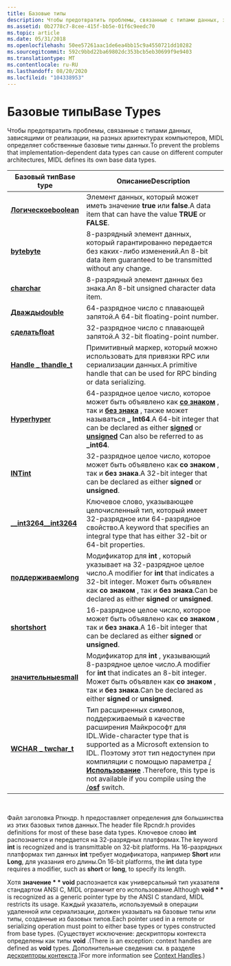 ```yaml
---
title: Базовые типы
description: Чтобы предотвратить проблемы, связанные с типами данных, зависящими от реализации, на разных архитектурах компьютеров, MIDL определяет собственные базовые типы данных.
ms.assetid: 0b2778c7-8cee-415f-bb5e-01f6c9eedc70
ms.topic: article
ms.date: 05/31/2018
ms.openlocfilehash: 50ee57261aac1de6ea4bb15c9a4550721dd10282
ms.sourcegitcommit: 592c9bbd22ba69802dc353bcb5eb30699f9e9403
ms.translationtype: MT
ms.contentlocale: ru-RU
ms.lasthandoff: 08/20/2020
ms.locfileid: "104338953"
---
```

# <a name="base-types"></a><span data-ttu-id="ca177-103">Базовые типы</span><span class="sxs-lookup"><span data-stu-id="ca177-103">Base Types</span></span>

<span data-ttu-id="ca177-104">Чтобы предотвратить проблемы, связанные с типами данных, зависящими от реализации, на разных архитектурах компьютеров, MIDL определяет собственные базовые типы данных.</span><span class="sxs-lookup"><span data-stu-id="ca177-104">To prevent the problems that implementation-dependent data types can cause on different computer architectures, MIDL defines its own base data types.</span></span>



| <span data-ttu-id="ca177-105">Базовый тип</span><span class="sxs-lookup"><span data-stu-id="ca177-105">Base type</span></span>                         | <span data-ttu-id="ca177-106">Описание</span><span class="sxs-lookup"><span data-stu-id="ca177-106">Description</span></span>                                                                                                                                                         |
|-----------------------------------|---------------------------------------------------------------------------------------------------------------------------------------------------------------------|
| [<span data-ttu-id="ca177-107">**Логическое**</span><span class="sxs-lookup"><span data-stu-id="ca177-107">**boolean**</span></span>](/windows/desktop/Midl/boolean)       | <span data-ttu-id="ca177-108">Элемент данных, который может иметь значение **true** или **false**.</span><span class="sxs-lookup"><span data-stu-id="ca177-108">A data item that can have the value **TRUE** or **FALSE**.</span></span>                                                                                                          |
| [<span data-ttu-id="ca177-109">**byte**</span><span class="sxs-lookup"><span data-stu-id="ca177-109">**byte**</span></span>](/windows/desktop/Midl/byte)             | <span data-ttu-id="ca177-110">8-разрядный элемент данных, который гарантированно передается без каких-либо изменений.</span><span class="sxs-lookup"><span data-stu-id="ca177-110">An 8-bit data item guaranteed to be transmitted without any change.</span></span>                                                                                                 |
| [<span data-ttu-id="ca177-111">**char**</span><span class="sxs-lookup"><span data-stu-id="ca177-111">**char**</span></span>](/windows/desktop/Midl/char-idl)         | <span data-ttu-id="ca177-112">8-разрядный элемент данных без знака.</span><span class="sxs-lookup"><span data-stu-id="ca177-112">An 8-bit unsigned character data item.</span></span>                                                                                                                              |
| [<span data-ttu-id="ca177-113">**Дважды**</span><span class="sxs-lookup"><span data-stu-id="ca177-113">**double**</span></span>](/windows/desktop/Midl/double)         | <span data-ttu-id="ca177-114">64-разрядное число с плавающей запятой.</span><span class="sxs-lookup"><span data-stu-id="ca177-114">A 64-bit floating-point number.</span></span>                                                                                                                                     |
| [<span data-ttu-id="ca177-115">**сделать**</span><span class="sxs-lookup"><span data-stu-id="ca177-115">**float**</span></span>](/windows/desktop/Midl/float)           | <span data-ttu-id="ca177-116">32-разрядное число с плавающей запятой.</span><span class="sxs-lookup"><span data-stu-id="ca177-116">A 32-bit floating-point number.</span></span>                                                                                                                                     |
| [<span data-ttu-id="ca177-117">**Handle \_ t**</span><span class="sxs-lookup"><span data-stu-id="ca177-117">**handle\_t**</span></span>](/windows/desktop/Midl/handle-t)    | <span data-ttu-id="ca177-118">Примитивный маркер, который можно использовать для привязки RPC или сериализации данных.</span><span class="sxs-lookup"><span data-stu-id="ca177-118">A primitive handle that can be used for RPC binding or data serializing.</span></span>                                                                                            |
| [<span data-ttu-id="ca177-119">**Hyper**</span><span class="sxs-lookup"><span data-stu-id="ca177-119">**hyper**</span></span>](/windows/desktop/Midl/hyper)           | <span data-ttu-id="ca177-120">64-разрядное целое число, которое может быть объявлено как [**со знаком**](/windows/desktop/Midl/signed) , так и [**без знака**](/windows/desktop/Midl/unsigned) , также может называться **\_ Int64**.</span><span class="sxs-lookup"><span data-stu-id="ca177-120">A 64-bit integer that can be declared as either [**signed**](/windows/desktop/Midl/signed) or [**unsigned**](/windows/desktop/Midl/unsigned) Can also be referred to as **\_int64**.</span></span>                  |
| [<span data-ttu-id="ca177-121">**INT**</span><span class="sxs-lookup"><span data-stu-id="ca177-121">**int**</span></span>](/windows/desktop/Midl/int)               | <span data-ttu-id="ca177-122">32-разрядное целое число, которое может быть объявлено как **со знаком** , так и **без знака**.</span><span class="sxs-lookup"><span data-stu-id="ca177-122">A 32-bit integer that can be declared as either **signed** or **unsigned**.</span></span>                                                                                         |
| [<span data-ttu-id="ca177-123">**\_\_int3264**</span><span class="sxs-lookup"><span data-stu-id="ca177-123">**\_\_int3264**</span></span>](/windows/desktop/Midl/--int3264) | <span data-ttu-id="ca177-124">Ключевое слово, указывающее целочисленный тип, который имеет 32-разрядное или 64-разрядное свойство.</span><span class="sxs-lookup"><span data-stu-id="ca177-124">A keyword that specifies an integral type that has either 32-bit or 64-bit properties.</span></span>                                                                              |
| [<span data-ttu-id="ca177-125">**поддерживаем**</span><span class="sxs-lookup"><span data-stu-id="ca177-125">**long**</span></span>](/windows/desktop/Midl/long)             | <span data-ttu-id="ca177-126">Модификатор для **int** , который указывает на 32-разрядное целое число.</span><span class="sxs-lookup"><span data-stu-id="ca177-126">A modifier for **int** that indicates a 32-bit integer.</span></span> <span data-ttu-id="ca177-127">Может быть объявлен как **со знаком** , так и **без знака**.</span><span class="sxs-lookup"><span data-stu-id="ca177-127">Can be declared as either **signed** or **unsigned**.</span></span>                                                       |
| [<span data-ttu-id="ca177-128">**short**</span><span class="sxs-lookup"><span data-stu-id="ca177-128">**short**</span></span>](/windows/desktop/Midl/short)           | <span data-ttu-id="ca177-129">16-разрядное целое число, которое может быть объявлено как **со знаком** , так и **без знака**.</span><span class="sxs-lookup"><span data-stu-id="ca177-129">A 16-bit integer that can be declared as either **signed** or **unsigned**.</span></span>                                                                                         |
| [<span data-ttu-id="ca177-130">**значительные**</span><span class="sxs-lookup"><span data-stu-id="ca177-130">**small**</span></span>](/windows/desktop/Midl/small)           | <span data-ttu-id="ca177-131">Модификатор для **int** , указывающий 8-разрядное целое число.</span><span class="sxs-lookup"><span data-stu-id="ca177-131">A modifier for **int** that indicates an 8-bit integer.</span></span> <span data-ttu-id="ca177-132">Может быть объявлен как **со знаком** , так и **без знака**.</span><span class="sxs-lookup"><span data-stu-id="ca177-132">Can be declared as either **signed** or **unsigned**.</span></span>                                                       |
| [<span data-ttu-id="ca177-133">**WCHAR \_ t**</span><span class="sxs-lookup"><span data-stu-id="ca177-133">**wchar\_t**</span></span>](/windows/desktop/Midl/wchar-t)      | <span data-ttu-id="ca177-134">Тип расширенных символов, поддерживаемый в качестве расширения Майкрософт для IDL.</span><span class="sxs-lookup"><span data-stu-id="ca177-134">Wide-character type that is supported as a Microsoft extension to IDL.</span></span> <span data-ttu-id="ca177-135">Поэтому этот тип недоступен при компиляции с помощью параметра [ / **Использование**](/windows/desktop/Midl/-osf) .</span><span class="sxs-lookup"><span data-stu-id="ca177-135">Therefore, this type is not available if you compile using the [/**osf**](/windows/desktop/Midl/-osf) switch.</span></span> |



 

<span data-ttu-id="ca177-136">Файл заголовка Рпкндр. h предоставляет определения для большинства из этих базовых типов данных.</span><span class="sxs-lookup"><span data-stu-id="ca177-136">The header file Rpcndr.h provides definitions for most of these base data types.</span></span> <span data-ttu-id="ca177-137">Ключевое слово **int** распознается и передается на 32-разрядных платформах.</span><span class="sxs-lookup"><span data-stu-id="ca177-137">The keyword **int** is recognized and is transmittable on 32-bit platforms.</span></span> <span data-ttu-id="ca177-138">На 16-разрядных платформах тип данных **int** требует модификатора, например **Short** или **Long**, для указания его длины.</span><span class="sxs-lookup"><span data-stu-id="ca177-138">On 16-bit platforms, the **int** data type requires a modifier, such as **short** or **long**, to specify its length.</span></span>

<span data-ttu-id="ca177-139">Хотя **значение \* \* void** распознается как универсальный тип указателя стандартом ANSI C, MIDL ограничит его использование.</span><span class="sxs-lookup"><span data-stu-id="ca177-139">Although **void \* \*** is recognized as a generic pointer type by the ANSI C standard, MIDL restricts its usage.</span></span> <span data-ttu-id="ca177-140">Каждый указатель, используемый в операции удаленной или сериализации, должен указывать на базовые типы или типы, созданные из базовых типов.</span><span class="sxs-lookup"><span data-stu-id="ca177-140">Each pointer used in a remote or serializing operation must point to either base types or types constructed from base types.</span></span> <span data-ttu-id="ca177-141">(Существует исключение: дескрипторы контекста определены как типы **void** .</span><span class="sxs-lookup"><span data-stu-id="ca177-141">(There is an exception: context handles are defined as **void** types.</span></span> <span data-ttu-id="ca177-142">Дополнительные сведения см. в разделе [дескрипторы контекста](context-handles.md).)</span><span class="sxs-lookup"><span data-stu-id="ca177-142">For more information see [Context Handles](context-handles.md).)</span></span>

 

 